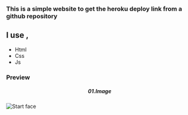 <h3> This is a simple website to get the heroku deploy link from a github repository </h3>
<h2> I use ,</h2>
<ul>
    <li>Html </li>
    <li>Css </li>
    <li>Js </li>
</ul>
<h3>Preview</h3>

<h5 style="text-align: center;">01.Image </h5>
<img src="https://telegra.ph/file/03be0e56adffada5f2883.jpg" alt="Start face">
